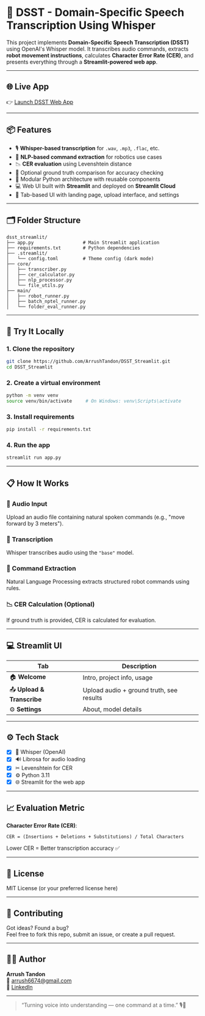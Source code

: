 # 🧠 DSST - Domain-Specific Speech Transcription Using Whisper

This project implements **Domain-Specific Speech Transcription (DSST)** using OpenAI's Whisper model. It transcribes audio commands, extracts **robot movement instructions**, calculates **Character Error Rate (CER)**, and presents everything through a **Streamlit-powered web app**.

---

## 🌐 Live App

👉 [Launch DSST Web App](https://dsstapp.streamlit.app/)

---

## 📦 Features

- 🎙 **Whisper-based transcription** for `.wav`, `.mp3`, `.flac`, etc.
- 🤖 **NLP-based command extraction** for robotics use cases
- 📉 **CER evaluation** using Levenshtein distance
- 🧪 Optional ground truth comparison for accuracy checking
- 🧵 Modular Python architecture with reusable components
- 💻 Web UI built with **Streamlit** and deployed on **Streamlit Cloud**
- 🎨 Tab-based UI with landing page, upload interface, and settings

---

## 🗂️ Folder Structure

```
dsst_streamlit/
├── app.py                  # Main Streamlit application
├── requirements.txt        # Python dependencies
├── .streamlit/
│   └── config.toml         # Theme config (dark mode)
├── core/
│   ├── transcriber.py
│   ├── cer_calculator.py
│   ├── nlp_processor.py
│   └── file_utils.py
├── main/
│   ├── robot_runner.py
│   ├── batch_nptel_runner.py
│   └── folder_eval_runner.py
```

---

## 🚀 Try It Locally

### 1. Clone the repository
```bash
git clone https://github.com/ArrushTandon/DSST_Streamlit.git
cd DSST_Streamlit
```

### 2. Create a virtual environment
```bash
python -m venv venv
source venv/bin/activate     # On Windows: venv\Scripts\activate
```

### 3. Install requirements
```bash
pip install -r requirements.txt
```

### 4. Run the app
```bash
streamlit run app.py
```

---

## 📋 How It Works

### 🎤 Audio Input
Upload an audio file containing natural spoken commands (e.g., "move forward by 3 meters").

### 🔎 Transcription
Whisper transcribes audio using the `"base"` model.

### 🧠 Command Extraction
Natural Language Processing extracts structured robot commands using rules.

### 📉 CER Calculation (Optional)
If ground truth is provided, CER is calculated for evaluation.

---

## 💻 Streamlit UI

| Tab | Description |
|-----|-------------|
| 🏠 **Welcome** | Intro, project info, usage |
| 📤 **Upload & Transcribe** | Upload audio + ground truth, see results |
| ⚙️ **Settings** | About, model details |

---

## ⚙️ Tech Stack

- [x] 🧠 Whisper (OpenAI)
- [x] 🔊 Librosa for audio loading
- [x] ✂ Levenshtein for CER
- [x] ⚙ Python 3.11
- [x] 🌐 Streamlit for the web app

---

## 📈 Evaluation Metric

**Character Error Rate (CER)**:
```text
CER = (Insertions + Deletions + Substitutions) / Total Characters
```

Lower CER = Better transcription accuracy ✅

---

## 📄 License

MIT License (or your preferred license here)

---

## 🤝 Contributing

Got ideas? Found a bug?  
Feel free to fork this repo, submit an issue, or create a pull request.

---

## 🙋‍♂️ Author

**Arrush Tandon**  
📧 arrush6674@gmail.com  
🔗 [LinkedIn](https://www.linkedin.com/in/arrush-tandon/)

---

> “Turning voice into understanding — one command at a time.” 🎙️🤖
